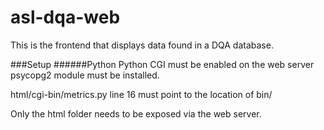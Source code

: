 # asl-dqa-web
This is the frontend that displays data found in a DQA database.

###Setup
######Python
Python CGI must be enabled on the web server
psycopg2 module must be installed.

html/cgi-bin/metrics.py line 16 must point to the location of bin/


Only the html folder needs to be exposed via the web server.
